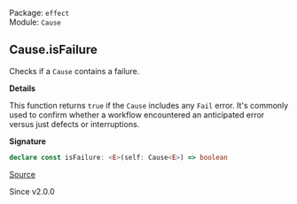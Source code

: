 Package: `effect`<br />
Module: `Cause`<br />

## Cause.isFailure

Checks if a `Cause` contains a failure.

**Details**

This function returns `true` if the `Cause` includes any `Fail` error. It's
commonly used to confirm whether a workflow encountered an anticipated error
versus just defects or interruptions.

**Signature**

```ts
declare const isFailure: <E>(self: Cause<E>) => boolean
```

[Source](https://github.com/Effect-TS/effect/tree/main/packages/effect/src/Cause.ts#L763)

Since v2.0.0